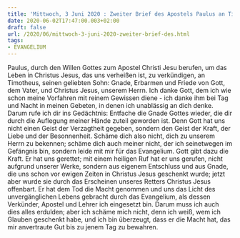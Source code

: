 ```yaml
---
title: 'Mittwoch, 3 Juni 2020 : Zweiter Brief des Apostels Paulus an Timotheus 1,1-3.6-12.'
date: 2020-06-02T17:47:00.003+02:00
draft: false
url: /2020/06/mittwoch-3-juni-2020-zweiter-brief-des.html
tags: 
- EVANGELIUM
---
```


Paulus, durch den Willen Gottes zum Apostel Christi Jesu berufen, um das Leben in Christus Jesus, das uns verheißen ist, zu verkündigen, an Timotheus, seinen geliebten Sohn: Gnade, Erbarmen und Friede von Gott, dem Vater, und Christus Jesus, unserem Herrn. Ich danke Gott, dem ich wie schon meine Vorfahren mit reinem Gewissen diene - ich danke ihm bei Tag und Nacht in meinen Gebeten, in denen ich unablässig an dich denke. Darum rufe ich dir ins Gedächtnis: Entfache die Gnade Gottes wieder, die dir durch die Auflegung meiner Hände zuteil geworden ist. Denn Gott hat uns nicht einen Geist der Verzagtheit gegeben, sondern den Geist der Kraft, der Liebe und der Besonnenheit. Schäme dich also nicht, dich zu unserem Herrn zu bekennen; schäme dich auch meiner nicht, der ich seinetwegen im Gefängnis bin, sondern leide mit mir für das Evangelium. Gott gibt dazu die Kraft. Er hat uns gerettet; mit einem heiligen Ruf hat er uns gerufen, nicht aufgrund unserer Werke, sondern aus eigenem Entschluss und aus Gnade, die uns schon vor ewigen Zeiten in Christus Jesus geschenkt wurde; jetzt aber wurde sie durch das Erscheinen unseres Retters Christus Jesus offenbart. Er hat dem Tod die Macht genommen und uns das Licht des unvergänglichen Lebens gebracht durch das Evangelium, als dessen Verkünder, Apostel und Lehrer ich eingesetzt bin. Darum muss ich auch dies alles erdulden; aber ich schäme mich nicht, denn ich weiß, wem ich Glauben geschenkt habe, und ich bin überzeugt, dass er die Macht hat, das mir anvertraute Gut bis zu jenem Tag zu bewahren.